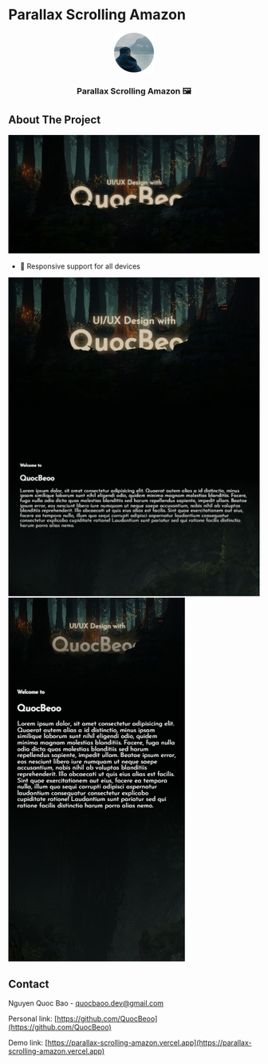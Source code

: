 # Parallax Scrolling Amazon

<!-- PROJECT LOGO -->
<div align="center">
  <a href="https://parallax-scrolling-amazon.vercel.app">
    <img src="public/app_logo.svg" alt="Logo" width="80" height="80">
  </a>

  <h3 align="center">Parallax Scrolling Amazon 🖼️</h3>
</div>

<!-- ABOUT THE PROJECT -->
## About The Project

[![Product Name Screen Shot][my-page-screenshot]](https://parallax-scrolling-amazon.vercel.app)

* 📱 Responsive support for all devices
  
[![Page Record Screen Shot][resp-tablet-screenshot]](https://parallax-scrolling-amazon.vercel.app)
[![Page Home Screen Shot][resp-ip-screenshot]](https://parallax-scrolling-amazon.vercel.app)


<!-- CONTACT -->
## Contact

Nguyen Quoc Bao - quocbaoo.dev@gmail.com

Personal link: [https://github.com/QuocBeoo](https://github.com/QuocBeoo)

Demo link: [https://parallax-scrolling-amazon.vercel.app](https://parallax-scrolling-amazon.vercel.app)


<!-- MARKDOWN LINKS & IMAGES -->
[my-page-screenshot]: public/screenshot/my_page.png
[resp-tablet-screenshot]: public/screenshot/resp_tablet.png
[resp-ip-screenshot]: public/screenshot/resp_ip.png
